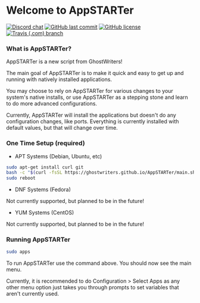 # Welcome to AppSTARTer

[![Discord chat](https://img.shields.io/discord/477959324183035936.svg?logo=discord)](https://discord.gg/YFyJpmH) [![GitHub last commit](https://img.shields.io/github/last-commit/GhostWriters/AppSTARTer/master.svg)](https://github.com/GhostWriters/AppSTARTer/commits/master) [![GitHub license](https://img.shields.io/github/license/GhostWriters/AppSTARTer.svg)](https://github.com/GhostWriters/AppSTARTer/blob/master/LICENSE.md) [![Travis (.com) branch](https://img.shields.io/travis/com/GhostWriters/AppSTARTer/master.svg?logo=travis)](https://travis-ci.com/GhostWriters/AppSTARTer)

### What is AppSTARTer?

AppSTARTer is a new script from GhostWriters!

The main goal of AppSTARTer is to make it quick and easy to get up and running with natively installed applications.

You may choose to rely on AppSTARTer for various changes to your system's native installs, or use AppSTARTer as a stepping stone and learn to do more advanced configurations.

Currently, AppSTARTer will install the applications but doesn't do any configuration changes, like ports. Everything is currently installed with default values, but that will change over time.

### One Time Setup (required)

- APT Systems (Debian, Ubuntu, etc)

```bash
sudo apt-get install curl git
bash -c "$(curl -fsSL https://ghostwriters.github.io/AppSTARTer/main.sh)"
sudo reboot
```

- DNF Systems (Fedora)

Not currently supported, but planned to be in the future!

- YUM Systems (CentOS)

Not currently supported, but planned to be in the future!

### Running AppSTARTer

```bash
sudo apps
```

To run AppSTARTer use the command above. You should now see the main menu.

Currently, it is recommended to do Configuration > Select Apps as any other menu option just takes you through prompts to set variables that aren't currently used.
